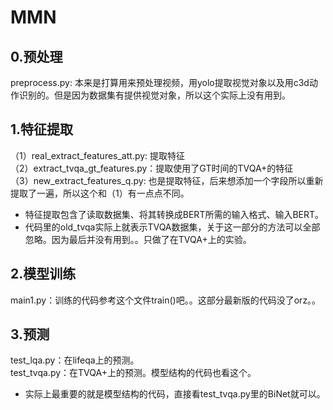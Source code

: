 # MMN

## 0.预处理
preprocess.py: 本来是打算用来预处理视频，用yolo提取视觉对象以及用c3d动作识别的。但是因为数据集有提供视觉对象，所以这个实际上没有用到。   

## 1.特征提取
（1）real_extract_features_att.py: 提取特征     
（2）extract_tvqa_gt_features.py：提取使用了GT时间的TVQA+的特征      
（3）new_extract_features_q.py: 也是提取特征，后来想添加一个字段所以重新提取了一遍，所以这个和（1）有一点点不同。    
 
* 特征提取包含了读取数据集、将其转换成BERT所需的输入格式、输入BERT。
* 代码里的old_tvqa实际上就表示TVQA数据集，关于这一部分的方法可以全部忽略。因为最后并没有用到。。只做了在TVQA+上的实验。 

## 2.模型训练
main1.py：训练的代码参考这个文件train()吧。。这部分最新版的代码没了orz。。   

## 3.预测
test_lqa.py：在lifeqa上的预测。    
test_tvqa.py：在TVQA+上的预测。模型结构的代码也看这个。  

* 实际上最重要的就是模型结构的代码，直接看test_tvqa.py里的BiNet就可以。
